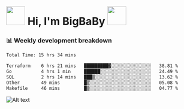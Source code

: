 <!-- Title -->
<h1>
    <img src="https://media.tenor.com/TlyRveJkgo4AAAAi/cloud-cloud-strife.gif" width="50"/>
    Hi, I'm BigBaBy
    <img src="https://media.tenor.com/TlyRveJkgo4AAAAi/cloud-cloud-strife.gif" width="50"/>
</h1>

<h3> 📊 Weekly development breakdown </h3>
<!-- waka-readme-stats -->

<!--START_SECTION:waka-->

```txt
Total Time: 15 hrs 34 mins

Terraform    6 hrs 21 mins   █████████▓░░░░░░░░░░░░░░░   38.81 %
Go           4 hrs 1 min     ██████░░░░░░░░░░░░░░░░░░░   24.49 %
SQL          2 hrs 14 mins   ███▒░░░░░░░░░░░░░░░░░░░░░   13.62 %
Other        49 mins         █▒░░░░░░░░░░░░░░░░░░░░░░░   05.08 %
Makefile     46 mins         █▒░░░░░░░░░░░░░░░░░░░░░░░   04.77 %
```

<!--END_SECTION:waka-->

![Alt text](https://spotify-recently-played-readme.vercel.app/api?user=21b7yx6vkj66csord5swswvza&count=10&width=1000)
